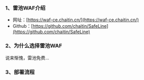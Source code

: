 ### 1、雷池WAF介绍
- 网址：[https://waf-ce.chaitin.cn/](https://waf-ce.chaitin.cn/)
- Github：[https://github.com/chaitin/SafeLine](https://github.com/chaitin/SafeLine)

### 2、为什么选择雷池WAF
说来惭愧，雷池免费...

### 3、部署流程
